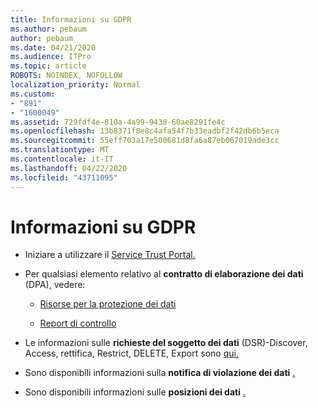 ```yaml
---
title: Informazioni su GDPR
ms.author: pebaum
author: pebaum
ms.date: 04/21/2020
ms.audience: ITPro
ms.topic: article
ROBOTS: NOINDEX, NOFOLLOW
localization_priority: Normal
ms.custom:
- "891"
- "1600049"
ms.assetid: 729fdf4e-810a-4a99-9438-60ae8291fe4c
ms.openlocfilehash: 13b8371f8e8c4afa54f7b33eadbf2f42db6b5eca
ms.sourcegitcommit: 55eff703a17e500681d8fa6a87eb067019ade3cc
ms.translationtype: MT
ms.contentlocale: it-IT
ms.lasthandoff: 04/22/2020
ms.locfileid: "43711095"
---
```

# <a name="information-about-gdpr"></a>Informazioni su GDPR

- Iniziare a utilizzare il [Service Trust Portal.](https://servicetrust.microsoft.com/ViewPage/GDPRGetStarted)

- Per qualsiasi elemento relativo al **contratto di elaborazione dei dati** (DPA), vedere:

  - [Risorse per la protezione dei dati](https://servicetrust.microsoft.com/ViewPage/TrustDocuments)

  - [Report di controllo](https://servicetrust.microsoft.com/ViewPage/MSComplianceGuide)

- Le informazioni sulle **richieste del soggetto dei dati** (DSR)-Discover, Access, rettifica, Restrict, DELETE, Export sono [qui.](https://docs.microsoft.com/microsoft-365/compliance/gdpr-dsr-office365)

- Sono disponibili informazioni sulla **notifica di violazione dei dati** [.](https://servicetrust.microsoft.com/ViewPage/GDPRBreach)

- Sono disponibili informazioni sulle **posizioni dei dati** [.](https://products.office.com/where-is-your-data-located?ms.officeurl=datamaps&amp;geo=All#All)
